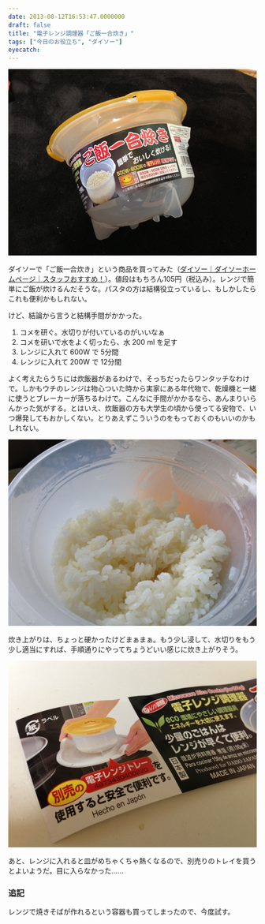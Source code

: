 ```yaml
---
date: 2013-08-12T16:53:47.0000000
draft: false
title: "電子レンジ調理器「ご飯一合炊き」"
tags: ["今日のお役立ち", "ダイソー"]
eyecatch: 
---
```

<p><span itemscope itemtype="http://schema.org/Photograph"><img src="20130812124603.jpg" alt="f:id:daruyanagi:20130812124603j:plain" title="f:id:daruyanagi:20130812124603j:plain" class="hatena-fotolife" itemprop="image"></span></p><p>ダイソーで「ご飯一合炊き」という商品を買ってみた（<a href="http://www.daiso-sangyo.co.jp/recommend/201106.html">&#x30C0;&#x30A4;&#x30BD;&#x30FC;&#xFF5C;&#x30C0;&#x30A4;&#x30BD;&#x30FC;&#x30DB;&#x30FC;&#x30E0;&#x30DA;&#x30FC;&#x30B8;&#xFF5C;&#x30B9;&#x30BF;&#x30C3;&#x30D5;&#x304A;&#x3059;&#x3059;&#x3081;&#xFF01;</a>）。値段はもちろん105円（税込み）。レンジで簡単にご飯が炊けるんだそうな。パスタの方は結構役立っているし、もしかしたらこれも便利かもしれない。</p><p>けど、結論から言うと結構手間がかかった。</p>

<ol>
<li>コメを研ぐ。水切りが付いているのがいいなぁ</li>
<li>コメを研いで水をよく切ったら、水 200 ml を足す</li>
<li>レンジに入れて 600W で 5分間</li>
<li>レンジに入れて 200W で 12分間</li>
</ol><p>よく考えたらうちには炊飯器があるわけで、そっちだったらワンタッチなわけで。しかもウチのレンジは物心ついた時から実家にある年代物で、乾燥機と一緒に使うとブレーカーが落ちるわけで。こんなに手間がかかるなら、あんまりいらんかった気がする。とはいえ、炊飯器の方も大学生の頃から使ってる安物で、いつ爆発してもおかしくない。とりあえずこういうのをもっておくのもいいのかもしれない。</p><p><span itemscope itemtype="http://schema.org/Photograph"><img src="20130812140328.jpg" alt="f:id:daruyanagi:20130812140328j:plain" title="f:id:daruyanagi:20130812140328j:plain" class="hatena-fotolife" itemprop="image"></span></p><p>炊き上がりは、ちょっと硬かったけどまぁまぁ。もう少し浸して、水切りをもう少し適当にすれば、手順通りにやってちょうどいい感じに炊き上がりそう。</p><p><span itemscope itemtype="http://schema.org/Photograph"><img src="20130812124651.jpg" alt="f:id:daruyanagi:20130812124651j:plain" title="f:id:daruyanagi:20130812124651j:plain" class="hatena-fotolife" itemprop="image"></span></p><p>あと、レンジに入れると皿がめちゃくちゃ熱くなるので、別売りのトレイを買うとよいようだ。目に入らなかった……</p>

<div class="section">
<h3>追記</h3>
<p>レンジで焼きそばが作れるという容器も買ってしまったので、今度試す。</p>

</div>